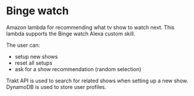 # Binge watch
Amazon lambda for recommending what tv show to watch next.
This lambda supports the Binge watch Alexa custom skill.

The user can:
- setup new shows
- reset all setups
- ask for a show recommendation (random selection)

Trakt API is used to search for related shows when setting up a new show.
DynamoDB is used to store user profiles.
